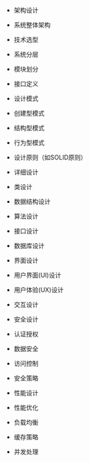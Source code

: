 - 架构设计

- 系统整体架构
- 技术选型
- 系统分层
- 模块划分
- 接口定义
- 设计模式

- 创建型模式
- 结构型模式
- 行为型模式
- 设计原则（如SOLID原则）
- 详细设计

- 类设计
- 数据结构设计
- 算法设计
- 接口设计
- 数据库设计
- 界面设计

- 用户界面(UI)设计
- 用户体验(UX)设计
- 交互设计
- 安全设计

- 认证授权
- 数据安全
- 访问控制
- 安全策略
- 性能设计

- 性能优化
- 负载均衡
- 缓存策略
- 并发处理